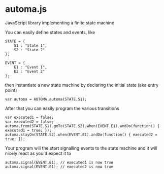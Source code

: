automa.js
=========

JavaScript library implementing a finite state machine

You can easily define states and events, like

    STATE = {
        S1 : "State 1",
        S2 : "State 2"
    };

    EVENT = {
        E1 : "Event 1",
        E2 : "Event 2"
    };

then instantiate a new state machine by declaring the initial state (aka entry point)

    var automa = AUTOMA.automa(STATE.S1);
    
After that you can easily program the various transitions

    var executed1 = false;
    var executed2 = false;
    automa.from(STATE.S1).goTo(STATE.S2).when(EVENT.E1).andDo(function() { executed1 = true; });
    automa.stayOn(STATE.S2).when(EVENT.E1).andDo(function() { executed2 = true; });

Your program will the start signalling events to the state machine and it will nicely react as you'd expect it to

    automa.signal(EVENT.E1); // executed1 is now true
    automa.signal(EVENT.E1); // executed2 is now true
